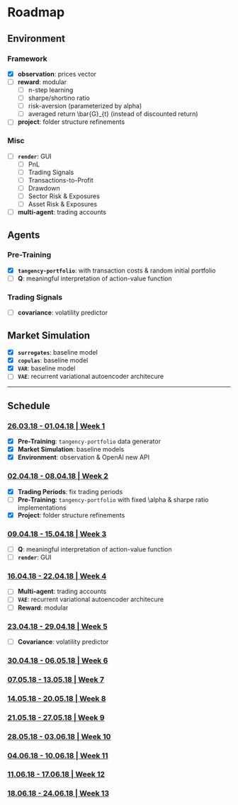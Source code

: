 # Roadmap

## Environment

### Framework

- [x] **observation**: prices vector
- [ ] **reward**: modular
    * [ ] n-step learning
    * [ ] sharpe/shortino ratio
    * [ ] risk-aversion (parameterized by alpha)
    * [ ] averaged return \bar{G}_{t} (instead of discounted return)
- [ ] **project**: folder structure refinements

### Misc

- [ ] **`render`**: GUI
    * [ ] PnL
    * [ ] Trading Signals
    * [ ] Transactions-to-Profit
    * [ ] Drawdown
    * [ ] Sector Risk & Exposures
    * [ ] Asset Risk & Exposures
- [ ] **multi-agent**: trading accounts

## Agents

### Pre-Training

- [x] **`tangency-portfolio`**: with transaction costs & random initial portfolio
- [ ] **Q**: meaningful interpretation of action-value function

### Trading Signals

- [ ] **covariance**: volatility predictor

## Market Simulation

- [x] **`surrogates`**: baseline model
- [x] **`copulas`**: baseline model
- [x] **`VAR`**: baseline model
- [ ] **`VAE`**: recurrent variational autoencoder architecure

---

## Schedule

### [26.03.18 - 01.04.18 | Week 1](../log/week_1.ipynb)

- [x] **Pre-Training**: `tangency-portfolio` data generator
- [x] **Market Simulation**: baseline models
- [x] **Environment**: observation & OpenAI new API

### [02.04.18 - 08.04.18 | Week 2](../log/week_2.ipynb)

- [x] **Trading Periods**: fix trading periods
- [ ] **Pre-Training**: `tangency-portfolio` with fixed \alpha & sharpe ratio implementations
- [x] **Project**: folder structure refinements

### [09.04.18 - 15.04.18 | Week 3](../log/week_3.ipynb)

- [ ] **Q**: meaningful interpretation of action-value function
- [ ] **`render`**: GUI

### [16.04.18 - 22.04.18 | Week 4](../log/week_4.ipynb)

- [ ] **Multi-agent**: trading accounts
- [ ] **`VAE`**: recurrent variational autoencoder architecure
- [ ] **Reward**: modular

### [23.04.18 - 29.04.18 | Week 5](../log/week_5.ipynb)

- [ ] **Covariance**: volatility predictor

### [30.04.18 - 06.05.18 | Week 6](../log/week_6.ipynb)

### [07.05.18 - 13.05.18 | Week 7](../log/week_7.ipynb)

### [14.05.18 - 20.05.18 | Week 8](../log/week_8.ipynb)

### [21.05.18 - 27.05.18 | Week 9](../log/week_9.ipynb)

### [28.05.18 - 03.06.18 | Week 10](../log/week_10.ipynb)

### [04.06.18 - 10.06.18 | Week 11](../log/week_11.ipynb)

### [11.06.18 - 17.06.18 | Week 12](../log/week_12.ipynb)

### [18.06.18 - 24.06.18 | Week 13](../log/week_13.ipynb)